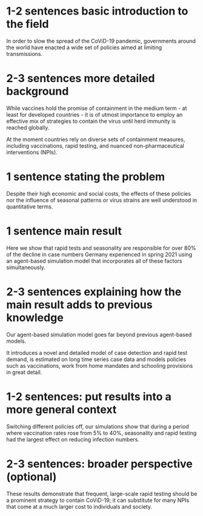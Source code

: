 
# 1-2 sentences basic introduction to the field 
In order to slow the spread of the CoViD-19 pandemic, governments around the
world have enacted a wide set of policies aimed at limiting transmissions.

# 2-3 sentences more detailed background
While vaccines hold the promise of containment in the medium term - at least for
developed countries - it is of utmost importance to employ an effective mix of
strategies to contain the virus until herd immunity is reached globally.

At the moment countries rely on diverse sets of containment measures, including
vaccinations, rapid testing, and nuanced non-pharmaceutical interventions
(NPIs). 

# 1 sentence stating the problem 
Despite their high economic and social costs, the effects of these policies nor
the influence of seasonal patterns or virus strains are well understood in
quantitative terms.

# 1 sentence main result 
Here we show that rapid tests and seasonality are responsible for over 80% of
the decline in case numbers Germany experienced in spring 2021 using an
agent-based simulation model that incorporates all of these factors
simultaneously.

# 2-3 sentences explaining how the main result adds to previous knowledge
Our agent-based simulation model goes far beyond previous agent-based models. 

It introduces a novel and detailed model of case detection and rapid test
demand, is estimated on long time series case data and models policies such as
vaccinations, work from home mandates and schooling provisions in great detail.

# 1-2 sentences: put results into a more general context 
Switching different policies off, our simulations show that during a period
where vaccination rates rose from 5% to 40%, seasonality and rapid testing had
the largest effect on reducing infection numbers. 

# 2-3 sentences: broader perspective (optional)
These results demonstrate that frequent, large-scale rapid testing should be a
prominent strategy to contain CoViD-19; it can substitute for many NPIs that
come at a much larger cost to individuals and society.
